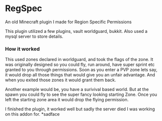 # RegSpec
An old Minecraft plugin I made for Region Specific Permissions

This plugin utilized a few plugins, vault worldguard, bukkit. Also used a mysql server to store details. 

### How it worked
This used zones declared in worldguard, and took the flags of the zone. It was originally designed so you could fly, run around, have super sprint etc granted to you through permissions. Soon as you enter a PVP zone lets say, it would drop all those things that would give you an unfair advantage. And when you exited those zones it would grant them back.

Another example would be, you have a surivival based world. But at the spawn you could fly to see the super fancy looking starting Zone. Once you left the starting zone area it would drop the flying permission. 

I finished the plugin, it worked well but sadly the server died I was working on this addon for. *sadface
